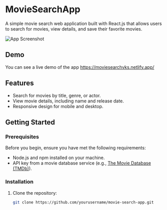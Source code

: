 # MovieSearchApp

A simple movie search web application built with React.js that allows users to search for movies, view details, and save their favorite movies.

![App Screenshot](screenshot.png)


## Demo

You can see a live demo of the app https://moviesearchvks.netlify.app/

## Features

- Search for movies by title, genre, or actor.
- View movie details, including name and release date.
- Responsive design for mobile and desktop.

## Getting Started

### Prerequisites

Before you begin, ensure you have met the following requirements:

- Node.js and npm installed on your machine.
- API key from a movie database service (e.g., [The Movie Database (TMDb)](https://www.themoviedb.org/documentation/api)).

### Installation

1. Clone the repository:

   ```bash
   git clone https://github.com/yourusername/movie-search-app.git
